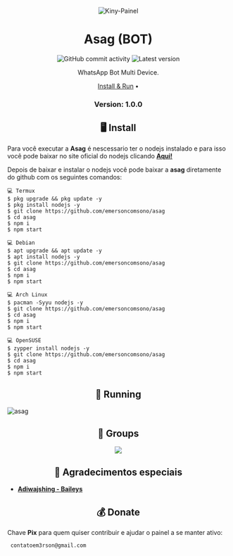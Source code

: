 <p align="center" ><img alt="Kiny-Painel" src="https://raw.githubusercontent.com/MicaelliMedeiros/micaellimedeiros/master/image/computer-illustration.png"></p>

<h1 align="center">Asag (BOT)</h1>
<p align="center">
  <img alt="GitHub commit activity" src="https://img.shields.io/github/commit-activity/m/emersoncomsono/asag">
  <img alt="Latest version" src="https://img.shields.io/github/v/release/Kiny-Kiny/Kiny-Painel.svg" alt="Latest version">

  <p align="center">
    WhatsApp Bot Multi Device.
  </p>
</p> 



<p align="center">
  <a href="https://github.com/emersoncomsono/asag/blob/master/README.md#-install">Install & Run</a> •  

  
</p>

<h3><p align="center">Version: 1.0.0</p></h3>
 
<h2 align="center">🖥 Install</h2>

Para você executar a **Asag** é nescessario ter o nodejs instalado e para isso você pode baixar no site oficial do nodejs clicando [**Aqui!**](https://nodejs.org/en/download)

Depois de baixar e instalar o nodejs você pode baixar a **asag** diretamente do github com os seguintes comandos:

```
💻 Termux
$ pkg upgrade && pkg update -y
$ pkg install nodejs -y
$ git clone https://github.com/emersoncomsono/asag
$ cd asag
$ npm i
$ npm start

💻 Debian
$ apt upgrade && apt update -y
$ apt install nodejs -y
$ git clone https://github.com/emersoncomsono/asag
$ cd asag
$ npm i
$ npm start

💻 Arch Linux
$ pacman -Syyu nodejs -y
$ git clone https://github.com/emersoncomsono/asag
$ cd asag
$ npm i
$ npm start

💻 OpenSUSE
$ zypper install nodejs -y
$ git clone https://github.com/emersoncomsono/asag
$ cd asag
$ npm i
$ npm start
```

<p align="center" >
  <h2 align="center">🚀 Running</h2>
  <img alt="asag" src=""https://raw.githubusercontent.com/emersoncomsono/asag/main/Screenshot_20220719-113614_Termux.jpg>
</p>

<p align="center" >
  <h2 align="center">📧 Groups</h2>
<a href="https://chat.whatsapp.com/HUmOTQCXAOz1H3QfXDlJgh" alt="WhatsApp">
  <p align="center">
<img src = "https://img.shields.io/badge/-WhatsApp-25d366?style=flat-square&labelColor=25d366&logo=whatsapp&logoColor=white&link=API-DO-SEU-WHATSAPP" /> </a>
<h2 align="center">🙏 Agradecimentos especiais</h2>

- [**Adiwajshing - Baileys**](https://github.com/adiwajshing/Baileys)

 <h2 align="center">💰 Donate</h2>
 
 Chave **Pix** para quem quiser contribuir e ajudar o painel a se manter ativo:
 ```
  contatoem3rson@gmail.com
 ```

